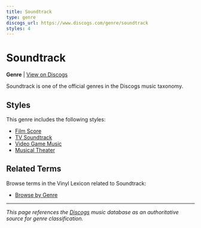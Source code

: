 ```yaml
---
title: Soundtrack
type: genre
discogs_url: https://www.discogs.com/genre/soundtrack
styles: 4
---
```


# Soundtrack

**Genre** | [View on Discogs](https://www.discogs.com/genre/soundtrack)

Soundtrack is one of the official genres in the Discogs music taxonomy.

## Styles

This genre includes the following styles:

- [Film Score](../styles/film-score.md)
- [TV Soundtrack](../styles/tv-soundtrack.md)
- [Video Game Music](../styles/video-game-music.md)
- [Musical Theater](../styles/musical-theater.md)

## Related Terms

Browse terms in the Vinyl Lexicon related to Soundtrack:

- [Browse by Genre](../tags/genres.md)

---

*This page references the [Discogs](https://www.discogs.com/genre/soundtrack) music database as an authoritative source for genre classification.*
